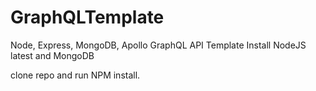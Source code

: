 # GraphQLTemplate
Node, Express, MongoDB, Apollo GraphQL API Template
Install NodeJS latest and MongoDB

clone repo and run NPM install.
